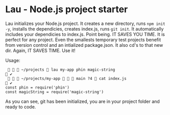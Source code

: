 # Lau - Node.js project starter

Lau initializes your Node.js project. It creates a new directory, runs `npm init -y`, installs the dependicies, creates index.js, runs `git init`. It automatically includes your dependicies to index.js. Point being. IT SAVES YOU TIME. It is perfect for any project. Even the smallests temporary test projects benefit from version control and an intialized package.json. It also cd's to that new dir. Again, IT SAVES TIME. Use it!

Usage:

```
    ~/projects  lau my-app phin magic-string                                                    ✔
    ~/projects/my-app    main ?4  cat index.js                                              ✔
const phin = require('phin')
const magicString = require('magic-string')
```

As you can see, git has been initialized, you are in your project folder and ready to code.
